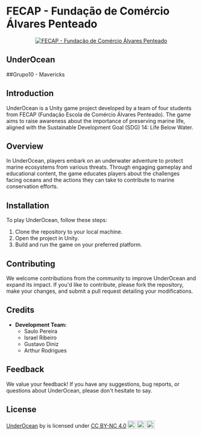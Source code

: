 # FECAP - Fundação de Comércio Álvares Penteado


<p align="center">
<a href= "https://www.fecap.br/"><img src="https://encrypted-tbn0.gstatic.com/images?q=tbn:ANd9GcRhZPrRa89Kma0ZZogxm0pi-tCn_TLKeHGVxywp-LXAFGR3B1DPouAJYHgKZGV0XTEf4AE&usqp=CAU" alt="FECAP - Fundação de Comércio Álvares Penteado" border="0"></a>
</p>

## UnderOcean
##Grupo10 - Mavericks

## Introduction
UnderOcean is a Unity game project developed by a team of four students from FECAP (Fundação Escola de Comércio Álvares Penteado). The game aims to raise awareness about the importance of preserving marine life, aligned with the Sustainable Development Goal (SDG) 14: Life Below Water.

## Overview
In UnderOcean, players embark on an underwater adventure to protect marine ecosystems from various threats. Through engaging gameplay and educational content, the game educates players about the challenges facing oceans and the actions they can take to contribute to marine conservation efforts.

## Installation
To play UnderOcean, follow these steps:
1. Clone the repository to your local machine.
2. Open the project in Unity.
3. Build and run the game on your preferred platform.

## Contributing
We welcome contributions from the community to improve UnderOcean and expand its impact. If you'd like to contribute, please fork the repository, make your changes, and submit a pull request detailing your modifications.

## Credits
- **Development Team:**
  - Saulo Pereira 
  - Israel Ribeiro
  - Gustavo Diniz
  - Arthur Rodrigues

## Feedback
We value your feedback! If you have any suggestions, bug reports, or questions about UnderOcean, please don't hesitate to say.

## License

<p xmlns:cc="http://creativecommons.org/ns#" xmlns:dct="http://purl.org/dc/terms/"><a property="dct:title" rel="cc:attributionURL" href="https://github.com/IsraelRibeiro05/Under-Ocean">UnderOcean</a> by <span property="cc:attributionName"></span> is licensed under <a href="http://creativecommons.org/licenses/by-nc/4.0/?ref=chooser-v1" target="_blank" rel="license noopener noreferrer" style="display:inline-block;">CC BY-NC 4.0<img style="height:22px!important;margin-left:3px;vertical-align:text-bottom;" src="https://mirrors.creativecommons.org/presskit/icons/cc.svg?ref=chooser-v1"><img style="height:22px!important;margin-left:3px;vertical-align:text-bottom;" src="https://mirrors.creativecommons.org/presskit/icons/by.svg?ref=chooser-v1"><img style="height:22px!important;margin-left:3px;vertical-align:text-bottom;" src="https://mirrors.creativecommons.org/presskit/icons/nc.svg?ref=chooser-v1"></a></p>


